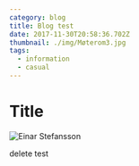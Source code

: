 ```yaml
---
category: blog
title: Blog test
date: 2017-11-30T20:58:36.702Z
thumbnail: ./img/Møterom3.jpg
tags:
  - information
  - casual
---
```

# Title



![Einar Stefansson](./img/Einar15.jpg)

delete test
